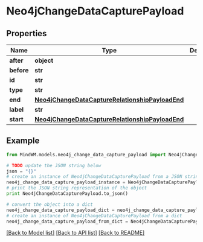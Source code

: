 # Neo4jChangeDataCapturePayload


## Properties
Name | Type | Description | Notes
------------ | ------------- | ------------- | -------------
**after** | **object** |  | 
**before** | **str** |  | 
**id** | **str** |  | 
**type** | **str** |  | 
**end** | [**Neo4jChangeDataCaptureRelationshipPayloadEnd**](Neo4jChangeDataCaptureRelationshipPayloadEnd.md) |  | 
**label** | **str** |  | 
**start** | [**Neo4jChangeDataCaptureRelationshipPayloadEnd**](Neo4jChangeDataCaptureRelationshipPayloadEnd.md) |  | 

## Example

```python
from MindWM.models.neo4j_change_data_capture_payload import Neo4jChangeDataCapturePayload

# TODO update the JSON string below
json = "{}"
# create an instance of Neo4jChangeDataCapturePayload from a JSON string
neo4j_change_data_capture_payload_instance = Neo4jChangeDataCapturePayload.from_json(json)
# print the JSON string representation of the object
print Neo4jChangeDataCapturePayload.to_json()

# convert the object into a dict
neo4j_change_data_capture_payload_dict = neo4j_change_data_capture_payload_instance.to_dict()
# create an instance of Neo4jChangeDataCapturePayload from a dict
neo4j_change_data_capture_payload_from_dict = Neo4jChangeDataCapturePayload.from_dict(neo4j_change_data_capture_payload_dict)
```
[[Back to Model list]](../README.md#documentation-for-models) [[Back to API list]](../README.md#documentation-for-api-endpoints) [[Back to README]](../README.md)


